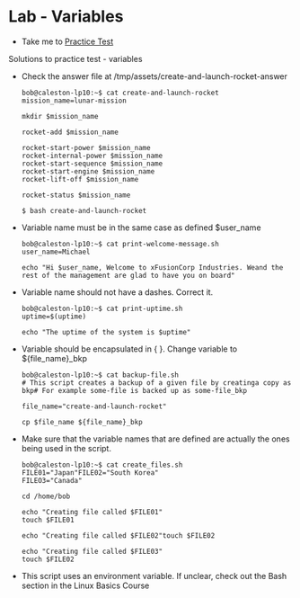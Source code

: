 # Lab - Variables
  - Take me to [Practice Test](https://kodekloud.com/courses/1029419/lectures/21505714)
  
Solutions to practice test - variables

- Check the answer file at /tmp/assets/create-and-launch-rocket-answer
  ```
  bob@caleston-lp10:~$ cat create-and-launch-rocket
  mission_name=lunar-mission

  mkdir $mission_name

  rocket-add $mission_name

  rocket-start-power $mission_name
  rocket-internal-power $mission_name
  rocket-start-sequence $mission_name
  rocket-start-engine $mission_name
  rocket-lift-off $mission_name

  rocket-status $mission_name

  ```
  ```
  $ bash create-and-launch-rocket
  ```
- Variable name must be in the same case as defined $user_name
  ```
  bob@caleston-lp10:~$ cat print-welcome-message.sh
  user_name=Michael

  echo "Hi $user_name, Welcome to xFusionCorp Industries. Weand the rest of the management are glad to have you on board"
  ```
  
- Variable name should not have a dashes. Correct it.
  ```
  bob@caleston-lp10:~$ cat print-uptime.sh
  uptime=$(uptime)

  echo "The uptime of the system is $uptime"
  ```
- Variable should be encapsulated in { }. Change variable to ${file_name}_bkp
  ```
  bob@caleston-lp10:~$ cat backup-file.sh
  # This script creates a backup of a given file by creatinga copy as bkp# For example some-file is backed up as some-file_bkp

  file_name="create-and-launch-rocket"

  cp $file_name ${file_name}_bkp
  ```

- Make sure that the variable names that are defined are actually the ones being used in the script.
  ```
  bob@caleston-lp10:~$ cat create_files.sh
  FILE01="Japan"FILE02="South Korea"
  FILEO3="Canada"

  cd /home/bob

  echo "Creating file called $FILE01"
  touch $FILE01

  echo "Creating file called $FILE02"touch $FILE02

  echo "Creating file called $FILE03" 
  touch $FILE02
  ```
  
- This script uses an environment variable. If unclear, check out the Bash section in the Linux Basics Course
  

